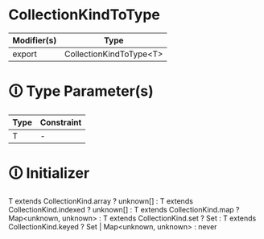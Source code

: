 # CollectionKindToType

| Modifier(s)                            | Type                     |
|----------------------------------------|--------------------------|
| export | CollectionKindToType&lt;T&gt; |

# &#128712; Type Parameter(s)

| Type | Constraint |
| ---- | ---------- |
| T    | -          |

# &#128712; Initializer

T extends CollectionKind.array ? unknown[] :
T extends CollectionKind.indexed ? unknown[] :
T extends CollectionKind.map ? Map<unknown, unknown> :
T extends CollectionKind.set ? Set<unknown> :
T extends CollectionKind.keyed ? Set<unknown> | Map<unknown, unknown> :
never